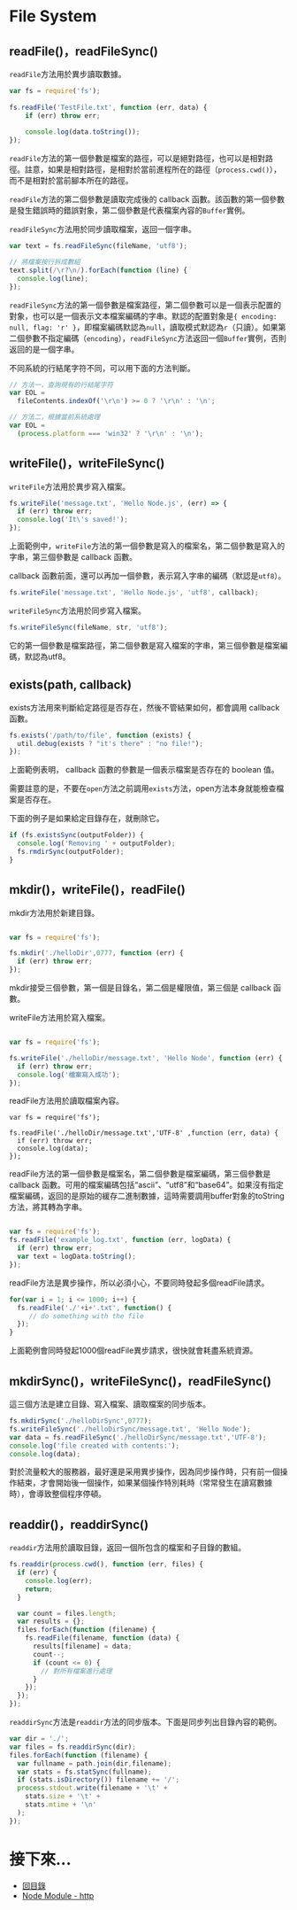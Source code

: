 # File System


## readFile()，readFileSync()

`readFile`方法用於異步讀取數據。

```javascript
var fs = require('fs');
 
fs.readFile('TestFile.txt', function (err, data) {
    if (err) throw err;
 
    console.log(data.toString());
});
```

`readFile`方法的第一個參數是檔案的路徑，可以是絕對路徑，也可以是相對路徑。註意，如果是相對路徑，是相對於當前進程所在的路徑（`process.cwd()`），而不是相對於當前腳本所在的路徑。

`readFile`方法的第二個參數是讀取完成後的 callback 函數。該函數的第一個參數是發生錯誤時的錯誤對象，第二個參數是代表檔案內容的`Buffer`實例。

`readFileSync`方法用於同步讀取檔案，返回一個字串。

```javascript
var text = fs.readFileSync(fileName, 'utf8');

// 將檔案按行拆成數組
text.split(/\r?\n/).forEach(function (line) {
  console.log(line);
});
```

`readFileSync`方法的第一個參數是檔案路徑，第二個參數可以是一個表示配置的對象，也可以是一個表示文本檔案編碼的字串。默認的配置對象是`{ encoding: null, flag: 'r' }`，即檔案編碼默認為`null`，讀取模式默認為`r`（只讀）。如果第二個參數不指定編碼（`encoding`），`readFileSync`方法返回一個`Buffer`實例，否則返回的是一個字串。

不同系統的行結尾字符不同，可以用下面的方法判斷。

```javascript
// 方法一，查詢現有的行結尾字符
var EOL =
  fileContents.indexOf('\r\n') >= 0 ? '\r\n' : '\n';

// 方法二，根據當前系統處理
var EOL =
  (process.platform === 'win32' ? '\r\n' : '\n');
```

## writeFile()，writeFileSync()

`writeFile`方法用於異步寫入檔案。

```javascript
fs.writeFile('message.txt', 'Hello Node.js', (err) => {
  if (err) throw err;
  console.log('It\'s saved!');
});
```

上面範例中，`writeFile`方法的第一個參數是寫入的檔案名，第二個參數是寫入的字串，第三個參數是 callback 函數。

 callback 函數前面，還可以再加一個參數，表示寫入字串的編碼（默認是`utf8`）。

```javascript
fs.writeFile('message.txt', 'Hello Node.js', 'utf8', callback);
```

`writeFileSync`方法用於同步寫入檔案。

```javascript
fs.writeFileSync(fileName, str, 'utf8');
```

它的第一個參數是檔案路徑，第二個參數是寫入檔案的字串，第三個參數是檔案編碼，默認為utf8。

## exists(path, callback)

exists方法用來判斷給定路徑是否存在，然後不管結果如何，都會調用 callback 函數。

```javascript
fs.exists('/path/to/file', function (exists) {
  util.debug(exists ? "it's there" : "no file!");
});
```

上面範例表明， callback 函數的參數是一個表示檔案是否存在的 boolean 值。

需要註意的是，不要在`open`方法之前調用`exists`方法，open方法本身就能檢查檔案是否存在。

下面的例子是如果給定目錄存在，就刪除它。

```javascript
if (fs.existsSync(outputFolder)) {
  console.log('Removing ' + outputFolder);
  fs.rmdirSync(outputFolder);
}
```

## mkdir()，writeFile()，readFile()

mkdir方法用於新建目錄。

```javascript

var fs = require('fs');

fs.mkdir('./helloDir',0777, function (err) {
  if (err) throw err;
});

```

mkdir接受三個參數，第一個是目錄名，第二個是權限值，第三個是 callback 函數。

writeFile方法用於寫入檔案。

```javascript

var fs = require('fs');

fs.writeFile('./helloDir/message.txt', 'Hello Node', function (err) {
  if (err) throw err;
  console.log('檔案寫入成功');
});

```

readFile方法用於讀取檔案內容。

```
var fs = require('fs');

fs.readFile('./helloDir/message.txt','UTF-8' ,function (err, data) {
  if (err) throw err;
  console.log(data);
});
```

readFile方法的第一個參數是檔案名，第二個參數是檔案編碼，第三個參數是 callback 函數。可用的檔案編碼包括“ascii”、“utf8”和“base64”。如果沒有指定檔案編碼，返回的是原始的緩存二進制數據，這時需要調用buffer對象的toString方法，將其轉為字串。

```javascript

var fs = require('fs');
fs.readFile('example_log.txt', function (err, logData) {
  if (err) throw err;
  var text = logData.toString();
});

```

readFile方法是異步操作，所以必須小心，不要同時發起多個readFile請求。

```js
for(var i = 1; i <= 1000; i++) {
  fs.readFile('./'+i+'.txt', function() {
     // do something with the file
  });
}
```

上面範例會同時發起1000個readFile異步請求，很快就會耗盡系統資源。

## mkdirSync()，writeFileSync()，readFileSync()

這三個方法是建立目錄、寫入檔案、讀取檔案的同步版本。

```javascript
fs.mkdirSync('./helloDirSync',0777);
fs.writeFileSync('./helloDirSync/message.txt', 'Hello Node');
var data = fs.readFileSync('./helloDirSync/message.txt','UTF-8');
console.log('file created with contents:');
console.log(data);
```

對於流量較大的服務器，最好還是采用異步操作，因為同步操作時，只有前一個操作結束，才會開始後一個操作，如果某個操作特別耗時（常常發生在讀寫數據時），會導致整個程序停頓。

## readdir()，readdirSync()

`readdir`方法用於讀取目錄，返回一個所包含的檔案和子目錄的數組。

```javascript
fs.readdir(process.cwd(), function (err, files) {
  if (err) {
    console.log(err);
    return;
  }

  var count = files.length;
  var results = {};
  files.forEach(function (filename) {
    fs.readFile(filename, function (data) {
      results[filename] = data;
      count--;
      if (count <= 0) {
        // 對所有檔案進行處理
      }
    });
  });
});
```

`readdirSync`方法是`readdir`方法的同步版本。下面是同步列出目錄內容的範例。

```javascript
var dir = './';
var files = fs.readdirSync(dir);
files.forEach(function (filename) {
  var fullname = path.join(dir,filename);
  var stats = fs.statSync(fullname);
  if (stats.isDirectory()) filename += '/';
  process.stdout.write(filename + '\t' +
    stats.size + '\t' +
    stats.mtime + '\n'
  );
});
```

# 接下來...
- [回目錄](../SUMMARY.md)
- [Node Module - http](../node-module-http/index.md)